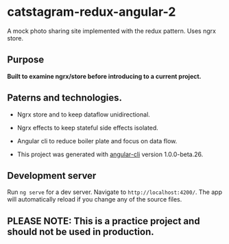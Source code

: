 # catstagram-redux-angular-2

A mock photo sharing site implemented with the redux pattern. Uses ngrx store.

## Purpose
**Built to examine ngrx/store before introducing to a current  project.**

## Paterns and technologies.

* Ngrx store and to keep dataflow unidirectional.
* Ngrx effects to keep stateful side effects isolated.
* Angular cli to reduce boiler plate and focus on data flow.

* This project was generated with [angular-cli](https://github.com/angular/angular-cli) version 1.0.0-beta.26.

## Development server
Run `ng serve` for a dev server. Navigate to `http://localhost:4200/`. The app will automatically reload if you change any of the source files.

## PLEASE NOTE: This is a practice project and should not be used in production.
